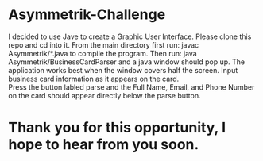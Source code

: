 # Asymmetrik-Challenge
I decided to use Jave to create a Graphic User Interface.  Please clone this repo and cd into it.
From the main directory first run: javac Asymmetrik/*.java to compile the program.  Then run: java Asymmetrik/BusinessCardParser
and a java window should pop up. The application works best when the window covers half the screen.
Input business card information as it appears on the card.  
Press the button labled parse and the Full Name, Email, and Phone Number on the card should appear directly below the parse button. 
# Thank you for this opportunity, I hope to hear from you soon.

